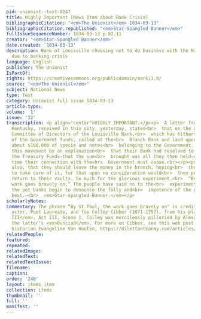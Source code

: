 ```yaml
---
pid: unionist--text-0247
title: Highly Important [News Item about Bank Crisis]
bibliographicCitation: "<em>The Unionist</em> 1834-03-13"
bibliographicCitation.republished: "<em>Star-Spangled Banner</em>"
fullIssueSequenceNumber: 1834-03-13 p.02.11
creator: "<em>Star-Spangled Banner</em>"
date.created: '1834-03-13'
description: Bank of Louisville choosing not to do business with the National government
  due to banking crisis
language: English
publisher: The Unionist
IsPartOf: 
rights: https://creativecommons.org/publicdomain/mark/1.0/
source: "<em>The Unionist</em>"
subject: National News
type: Text
category: Unionist full issue 1834-03-13
article.type: 
volume: '1'
issue: '32'
transcription: <p align="center">HIGHLY IMPORTANT.</p><p>  A letter from Louisville,
  Kentucky, received in this city, yesterday, states<br>  that on the day it was written,
  Committee of Directors of the Louisville Bank,<br>  which has hitherto been a depository
  of the Government funds, called at the<br>  Branch Bank and laid upon the counter
  about $100,000 of specie and notes<br>  belonging to the Government. They accompanied
  this movement by an explanation<br>  that their Bank had resolved to touch no more
  the Treasury Funds—that the sum<br>  brought was all they then held—and from that
  time their connection with the<br>  Government must cease.<br></p><p>  They remarked
  also, that they should leave the money in the branch, hoping<br>  they would consent
  to take care of it, for that upon no consideration would<br>  they permit it to
  return to their vaults. So much for the glorious experiment.<br>  “By St Paul, the
  work goes bravely on,” The people have said no to the<br>  experiment, and now even
  the pet banks begin to denounce the folly and<br>  impotence of the greatest and
  best.—<br>  <em>Star-spangled-Banner.</em></p>
scholarlyNotes: 
commentary: The phrase “By St Paul, the work goes bravely on" is credited to English
  actor, Poet Laureate, and fop Colley Cibber (1671-1757), from his play <em>Richard
  III</em>, Act III, Scene 1. Colley was mercilessly pilloried by Alexander Pope in
  the latter's <em>Dunciad</em>. For more on Cibber, see this web post from a theater
  historian Evangeline Van Houten, https://dilettantearmy.com/articles/colley-cibber
relatedPeople: 
featured: 
repeated: 
relatedImage: 
relatedText: 
relatedTextIssue: 
filename: 
caption: 
order: '246'
layout: items_item
collection: items
thumbnail: ''
full: ''
manifest: ''
---
```


